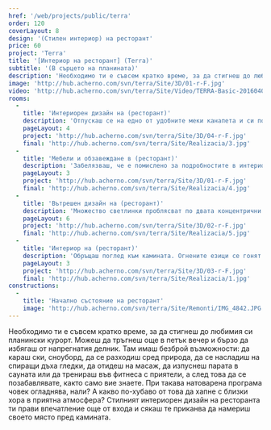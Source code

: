 ```yaml
---
href: '/web/projects/public/terra'
order: 120
coverLayout: 8
design: '(Стилен интериор) на ресторант'
price: 60
project: 'Terra'
title: '[Интериор на ресторант] (Terra)'
subtitle: '(В сърцето на планината)'
description: 'Необходимо ти е съвсем кратко време, за да стигнеш до любимия си планински курорт. Можеш да тръгнеш още в петък вечер и бързо да избягаш от напрегнатия делник. Там имаш безброй възможности: ски, сноуборд, разходки, гледки, масаж... Стилният интериорен дизайн на ресторанта ти прави впечатление още от входа и сякаш те приканва да намериш своето място пред камината.'
image: 'http://hub.acherno.com/svn/terra/Site/3D/01-r-F.jpg'
video: 'http://hub.acherno.com/svn/terra/Site/Video/TERRA-Basic-20160404.mp4'
rooms:
  -
    title: 'Интериорен дизайн на (ресторант)'
    description: 'Отпускаш се на едно от удобните меки канапета и си поръчваш чаша червено вино. Чакайки останалата част от компанията, четеш менюто. Докато се чудиш какво да избереш, постепенно те обгръща топлина. Разбираш, че си на правилното място. Харесваш избора на елегантните нюанси – аристократичното спокойствие в мастиленосиньо и кафяво-сиво, и най-вече изисканата комбинация от двата цвята, която примирява тоновете на земята и небето след здрач.'
    pageLayout: 4
    project: 'http://hub.acherno.com/svn/terra/Site/3D/04-r-F.jpg'
    final: 'http://hub.acherno.com/svn/terra/Site/Realizacia/3.jpg'
  -
    title: 'Мебели и обзавеждане в (ресторант)'
    description: 'Забелязваш, че е помислено за подробностите в интериорния дизайн на ресторанта. Средновековният тип полилей изглежда автентично и прави обстановката специална. Цветът на плътните завеси и на дамаската, с която са тапицирани част от столовете, е сходен – мастиленосиньо, толкова дълбоко, че можеш да потънеш в него. Останалата мека мебел е тапицирана с дамаска в кафяво-сиво – интересен междинен нюанс, който съзнанието ти свързва с вида и сладкия аромат на трюфелите.'
    pageLayout: 3
    project: 'http://hub.acherno.com/svn/terra/Site/3D/01-r-F.jpg'
    final: 'http://hub.acherno.com/svn/terra/Site/Realizacia/4.jpg'
  -
    title: 'Вътрешен дизайн на (ресторант)'
    description: 'Множество светлинки проблясват по двата концентрични кръга на големия полилей и се отразяват в изящните малки стъклени вази със сини елементи, грижливо поставени върху покривките. Масите са с различна големина, така че всяка компания да може да намери място, и са в топлия цвят на благородно дърво. Килимът е в същата гама, в която е обзавеждането – представлява фигурална композиция в мастиленосиньо, сиво-кафяво и бежово.'
    pageLayout: 6
    project: 'http://hub.acherno.com/svn/terra/Site/3D/02-r-F.jpg'
    final: 'http://hub.acherno.com/svn/terra/Site/Realizacia/5.jpg'
  -
    title: 'Интериор на (ресторант)'
    description: 'Обръщаш поглед към камината. Огнените езици се гонят зад преградата. Чуваш едва доловимото пращене на горящото дърво. Играта на пламъците в съчетание с визията на декоративния камък около камината създава особено усещане за домашен уют и сигурност. Големият кръгъл часовник с римски цифри над камината показва часа – точното време за почивка от всекидневието, точното време да отпразнуваш живота и да се насладиш на положителните сигнали, които получаваш от сетивата си. Ето ги и приятелите ти. Лицата им показват, че вече и на тях им харесва тук.'
    pageLayout: 3
    project: 'http://hub.acherno.com/svn/terra/Site/3D/03-r-F.jpg'
    final: 'http://hub.acherno.com/svn/terra/Site/Realizacia/1.jpg'
constructions:
  -
    title: 'Начално състояние на ресторант'
    image: 'http://hub.acherno.com/svn/terra/Site/Remonti/IMG_4842.JPG'
---
```

Необходимо ти е съвсем кратко време, за да стигнеш до любимия си планински курорт. Можеш да тръгнеш още в петък вечер и бързо да избягаш от напрегнатия делник. Там имаш безброй възможности: да караш ски, сноуборд, да се разходиш сред природа, да се насладиш на спиращи дъха гледки, да отидеш на масаж, да изпуснеш парата в сауната или да тренираш във фитнеса с приятели, а след това да се позабавлявате, както само вие знаете. При такава натоварена програма човек огладнява, нали? А какво по-хубаво от това да хапне с близки хора в приятна атмосфера? Стилният интериорен дизайн на ресторанта ти прави впечатление още от входа и сякаш те приканва да намериш своето място пред камината.